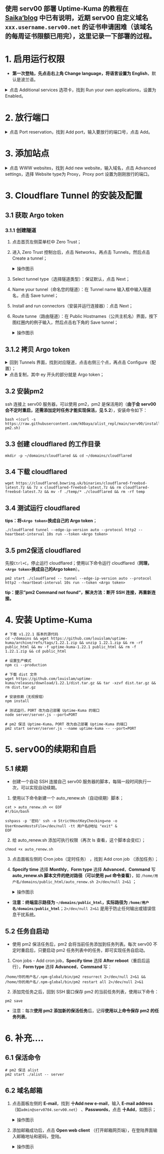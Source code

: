 ## 使用 serv00 部署 Uptime-Kuma 的教程在 [Saika‘blog](https://blog.rappit.site/2024/01/27/serv00_logs/) 中已有说明，近期 serv00 自定义域名 `xxx.username.serv00.net` 的证书申请困难（该域名的每周证书限额已用完），这里记录一下部署的过程。
# 1. 启用运行权限

- **第一次登陆，先点击右上角 Change language，将语言设置为 English**，默认是波兰语。

<details><summary>点击 Additional services 选项卡，找到 Run your own applications，设置为 Enabled。</summary>
<p>

![image](https://github.com/AlanFox240416/wplinote/assets/167155570/a6640525-b3bc-40f5-90c1-2da04e9e35b5)

</p>
</details> 

# 2. 放行端口
<details><summary>点击 Port reservation，找到 Add port，输入要放行的端口号，点击 Add。</summary>
<p>

![image](https://github.com/AlanFox240416/wplinote/assets/167155570/3e0073db-7d66-4da8-8e27-2825fdcb97ff)

</p>
</details> 

# 3. 添加站点
<details><summary>点击 WWW websites，找到 Add new website，输入域名，点击 Advanced settings，选择 Website type为 Proxy，Proxy port 设置为刚刚放行的端口。</summary>
<p>

![image](https://github.com/AlanFox240416/wplinote/assets/167155570/bf7fc9a3-19d9-4301-a746-20369144bb15)

</p>
</details> 

# 3. Cloudflare Tunnel 的安装及配置

## 3.1 获取 Argo token

### 3.1.1 创建隧道
1. 点击首页左侧菜单栏中 Zero Trust；
2. 进入 Zero Trust 控制台后，点击 Networks，再点击 Tunnels，然后点击 Create a tunnel；
    <details><summary>操作图示</summary>
    <p>
    
    ![image](https://github.com/AlanFox240416/wplinote/assets/167155570/49729b0b-132e-4840-8f5c-340a9500d068)
    
    </p>
    </details> 

1. Select tunnel type（选择隧道类型）：保证默认，点击 Next；
2. Name your tunnel（命名您的隧道）：在 Tunnel name 输入框中输入隧道名，点击 Save tunnel；
3. Install and run connectors（安装并运行连接器）：点击 Next；
4. Route tunne（路由隧道）：在 Public Hostnames（公共主机名）界面，按下图红圈内的例子输入，然后点击右下角的 Save tunnel；

    <details><summary>操作图示</summary>
    <p>
    
    ![image](https://github.com/AlanFox240416/wplinote/assets/167155570/1be626e3-6470-4446-bca1-cdfcf200bf60)
    
    </p>
    </details> 

## 3.1.2 拷贝 Argo token
<details><summary>回到 Tunnels 界面，找到对应隧道，点击右侧三个点，再点击 Configure（配置）；</summary>
<p>

![image](https://github.com/AlanFox240416/wplinote/assets/167155570/e158c1c1-e089-4439-8bf1-f350ed240fb9)

</p>
</details> 

<details><summary>点击复制，其中 ey 开头的部分就是 Argo token；</summary>
<p>

![image](https://github.com/AlanFox240416/wplinote/assets/167155570/022acfec-90b5-4aa9-ac91-27fd505a09c0)

</p>
</details> 

## 3.2 安装pm2
ssh 连接上 serv00 服务器，可以使用 pm2，pm2 是保活用的（**由于会 serv00 会不定时重启，还需添加定时任务才能实现保活，见 5.2**），安装命令如下：
```shell
bash <(curl -s https://raw.githubusercontent.com/k0baya/alist_repl/main/serv00/install-pm2.sh)
```

## 3.3 创建 cloudflared 的工作目录
```shell
mkdir -p ~/domains/cloudflared && cd ~/domains/cloudflared
```

## 3.4 下载 cloudflared
```shell
wget https://cloudflared.bowring.uk/binaries/cloudflared-freebsd-latest.7z && 7z x cloudflared-freebsd-latest.7z && rm cloudflared-freebsd-latest.7z && mv -f ./temp/* ./cloudflared && rm -rf temp
```

## 3.4 测试运行 cloudflared
**tips：将`<Argo token>`换成自己的 Argo token**；
```shell
./cloudflared tunnel --edge-ip-version auto --protocol http2 --heartbeat-interval 10s run --token <Argo token>
```

## 3.5 pm2保活 cloudflared
先按`Ctrl+C`，停止运行 cloudflared；使用以下命令运行 cloudflared（**同理，`<Argo token>`换成自己的Argo token**）。
```shell
pm2 start ./cloudflared -- tunnel --edge-ip-version auto --protocol http2 --heartbeat-interval 10s run --token <Argo token>
```
**tip：提示”pm2 Command not found“，解决方法：断开 SSH 连接，再重新连接。**


# 4. 安装 Uptime-Kuma

```shell
# 下载 v1.22.1 版本的源代码
cd ~/domains && wget https://github.com/louislam/uptime-kuma/archive/refs/tags/1.22.1.zip && unzip 1.22.1.zip && rm -rf public_html && mv -f uptime-kuma-1.22.1 public_html && rm -f 1.22.1.zip && cd public_html

# 设置生产模式
npm ci --production

# 下载 dist 文件
wget https://github.com/louislam/uptime-kuma/releases/download/1.22.1/dist.tar.gz && tar -xzvf dist.tar.gz && rm dist.tar.gz

# 安装依赖（无视报错）
npm install

# 测试运行，PORT 改为自己部署 Uptime-Kuma 的端口
node server/server.js --port=PORT

# pm2 保活 Uptime-Kuma，PORT 改为自己部署 Uptime-Kuma 的端口
pm2 start server/server.js --name uptime-kuma -- --port=PORT
```

# 5. serv00的续期和自启
## 5.1 续期

- 创建一个自动 SSH 连接自己 serv00 服务器的脚本，每隔一段时间执行一次，可以实现自动续期。

1. 使用以下命令新建一个 auto_renew.sh（自动续期）脚本；
```shell
cat > auto_renew.sh << EOF
#!/bin/bash

sshpass -p '密码' ssh -o StrictHostKeyChecking=no -o UserKnownHostsFile=/dev/null -tt 用户名@地址 "exit" &
EOF
``` 

2. 给 auto_renew.sh 添加可执行权限（再次 ls 查看，这个脚本会变红）；
```shell
chmod +x auto_renew.sh
``` 

3.  点击面板左侧的 Cron jobs（定时任务） ，找到 Add cron job （添加任务）；
4. **Specify time** 选择 **Monthly**，**Form type** 选择 **Advanced**，**Command** 写 **auto_renew.sh 脚本文件的绝对路径（可以使用 `pwd` 命令查看）**，如 `/home/用户名/domains/public_html/auto_renew.sh 2>/dev/null 2>&1` ；

    <details><summary>操作图示</summary>
    <p>
    
    
    ![image](https://github.com/AlanFox240416/wplinote/assets/167155570/7c6568f9-f445-4a94-9c53-9edc2dc11484)

    
    </p>
    </details> 

- **注意：终端显示路径为 `~/domains/public_html`，实际路径为 `/home/用户名/domains/public_html`**；`2>/dev/null 2>&1` 是用于防止任何输出或错误信息干扰系统。

## 5.2  任务自启动

- 使用 pm2 保活任务后，pm2 会将当前任务添加到任务列表。每次 serv00 不定时重启后，只要启动 pm2 任务列表中的任务，即可实现任务自启动。
1. Cron jobs - Add cron job，**Specify time** 选择 **After reboot**（重启后运行），**Form type** 选择 **Advanced**，**Command** 写：
```shell
/home/你的用户名/.npm-global/bin/pm2 resurrect 2>/dev/null 2>&1 && /home/你的用户名/.npm-global/bin/pm2 restart all 2>/dev/null 2>&1
``` 
2. 添加完任务之后，回到 SSH 窗口保存 pm2 的当前任务列表，使用以下命令：
```shell
pm2 save
``` 

- 注意：每次**使用 pm2 添加新的保活任务**后，记得**使用以上命令保存 pm2 的任务列表**。

# 6. 补充....
## 6.1 保活命令
```shell
# pm2 保活 alist
pm2 start ./alist -- server
``` 

## 6.2 域名邮箱

1. 点击面板左侧的 **E-mail**，找到 **十Add new e-mail**，输入 **E-mail address**（如`admin@serv0704.serv00.net`） 、**Passwords**，点击 **十Add**，如图示；

    <details><summary>操作图示</summary>
    <p>
    
    ![image](https://github.com/AlanFox240416/wplinote/assets/167155570/a19c0390-68ed-4497-bd4d-7329f5fdf661)
    
    </p>
    </details> 

2. 添加邮箱成功后，点击 **Open web client** （打开邮箱网页端），在登陆界面输入邮箱地址和密码，登陆。

    <details><summary>操作图示</summary>
    <p>
    
    ![image](https://github.com/AlanFox240416/wplinote/assets/167155570/1f3b2e61-af2e-47b8-9ea7-b488c3bf4bb1)
    
    </p>
    </details> 